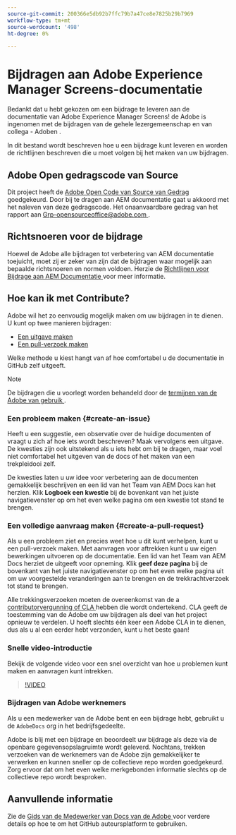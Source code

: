 ```yaml
---
source-git-commit: 200366e5db92b7ffc79b7a47ce8e7825b29b7969
workflow-type: tm+mt
source-wordcount: '498'
ht-degree: 0%

---
```

# Bijdragen aan Adobe Experience Manager Screens-documentatie

Bedankt dat u hebt gekozen om een bijdrage te leveren aan de documentatie van Adobe Experience Manager Screens! de Adobe is ingenomen met de bijdragen van de gehele lezergemeenschap en van collega - Adoben .

In dit bestand wordt beschreven hoe u een bijdrage kunt leveren en worden de richtlijnen beschreven die u moet volgen bij het maken van uw bijdragen.

## Adobe Open gedragscode van Source

Dit project heeft de [ Adobe Open Code van Source van Gedrag ](code-of-conduct.md) goedgekeurd. Door bij te dragen aan AEM documentatie gaat u akkoord met het naleven van deze gedragscode. Het onaanvaardbare gedrag van het rapport aan [ Grp-opensourceoffice@adobe.com ](mailto:Grp-opensourceoffice@adobe.com).

## Richtsnoeren voor de bijdrage

Hoewel de Adobe alle bijdragen tot verbetering van AEM documentatie toejuicht, moet zij er zeker van zijn dat de bijdragen waar mogelijk aan bepaalde richtsnoeren en normen voldoen. Herzie de [ Richtlijnen voor Bijdrage aan AEM Documentatie ](guidelines.md) voor meer informatie.

## Hoe kan ik met Contribute?

Adobe wil het zo eenvoudig mogelijk maken om uw bijdragen in te dienen. U kunt op twee manieren bijdragen:

* [Een uitgave maken](#create-an-issue)
* [Een pull-verzoek maken](#create-a-pull-request)

Welke methode u kiest hangt van af hoe comfortabel u de documentatie in GitHub zelf uitgeeft.

>[!NOTE]
>
>De bijdragen die u voorlegt worden behandeld door de [ termijnen van de Adobe van gebruik ](https://www.adobe.com/legal/terms.html).

### Een probleem maken {#create-an-issue}

Heeft u een suggestie, een observatie over de huidige documenten of vraagt u zich af hoe iets wordt beschreven? Maak vervolgens een uitgave. De kwesties zijn ook uitstekend als u iets hebt om bij te dragen, maar voel niet comfortabel het uitgeven van de docs of het maken van een trekpleidooi zelf.

De kwesties laten u uw idee voor verbetering aan de documenten gemakkelijk beschrijven en een lid van het Team van AEM Docs kan het herzien. Klik **Logboek een kwestie** bij de bovenkant van het juiste navigatievenster op om het even welke pagina om een kwestie tot stand te brengen.

### Een volledige aanvraag maken {#create-a-pull-request}

Als u een probleem ziet en precies weet hoe u dit kunt verhelpen, kunt u een pull-verzoek maken. Met aanvragen voor aftrekken kunt u uw eigen bewerkingen uitvoeren op de documentatie. Een lid van het Team van AEM Docs herziet de uitgeeft voor opneming. Klik **geef deze pagina** bij de bovenkant van het juiste navigatievenster op om het even welke pagina uit om uw voorgestelde veranderingen aan te brengen en de trekkrachtverzoek tot stand te brengen.

Alle trekkingsverzoeken moeten de overeenkomst van de a [ contributorvergunning of CLA ](https://opensource.adobe.com/cla.html) hebben die wordt ondertekend. CLA geeft de toestemming van de Adobe om uw bijdragen als deel van het project opnieuw te verdelen. U hoeft slechts één keer een Adobe CLA in te dienen, dus als u al een eerder hebt verzonden, kunt u het beste gaan!

### Snelle video-introductie

Bekijk de volgende video voor een snel overzicht van hoe u problemen kunt maken en aanvragen kunt intrekken.

>[!VIDEO](https://video.tv.adobe.com/v/27069)

### Bijdragen van Adobe werknemers

Als u een medewerker van de Adobe bent en een bijdrage hebt, gebruikt u de `AdobeDocs` org in het bedrijfsgedeelte.

Adobe is blij met een bijdrage en beoordeelt uw bijdrage als deze via de openbare gegevensopslagruimte wordt geleverd. Nochtans, trekken verzoeken van de werknemers van de Adobe zijn gemakkelijker te verwerken en kunnen sneller op de collectieve repo worden goedgekeurd. Zorg ervoor dat om het even welke merkgebonden informatie slechts op de collectieve repo wordt besproken.

## Aanvullende informatie

Zie de [ Gids van de Medewerker van Docs van de Adobe ](https://experienceleague.adobe.com/nl/docs/contributor/contributor-guide/introduction) voor verdere details op hoe te om het GitHub auteursplatform te gebruiken.
